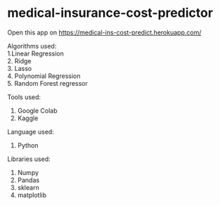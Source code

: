 # medical-insurance-cost-predictor
Open this app on https://medical-ins-cost-predict.herokuapp.com/


Algorithms used: <br>
1.Linear Regression <br>
2. Ridge<br>
3. Lasso<br>
4. Polynomial Regression<br>
5. Random Forest regressor<br>

Tools used:
1. Google Colab
2. Kaggle

Language used:
1. Python

Libraries used:
1. Numpy
2. Pandas
3. sklearn
4. matplotlib
